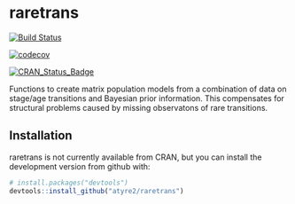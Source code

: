 
<!-- README.md is generated from README.Rmd. Please edit that file -->
raretrans
=========

[![Build Status](https://travis-ci.com/atyre2/raretrans.svg?token=fZ6v1nEUhWRrRW3uj9TH&branch=master)](https://travis-ci.com/atyre2/raretrans)

[![codecov](https://codecov.io/gh/atyre2/raretrans/branch/master/graph/badge.svg?token=NWFl8m4owW)](https://codecov.io/gh/atyre2/raretrans)

[![CRAN\_Status\_Badge](http://www.r-pkg.org/badges/version/raretrans)](https://cran.r-project.org/package=raretrans)

Functions to create matrix population models from a combination of data on stage/age transitions and Bayesian prior information. This compensates for structural problems caused by missing observatons of rare transitions.

Installation
------------

raretrans is not currently available from CRAN, but you can install the development version from github with:

``` r
# install.packages("devtools")
devtools::install_github("atyre2/raretrans")
```
